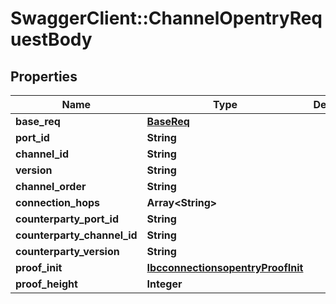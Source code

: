# SwaggerClient::ChannelOpentryRequestBody

## Properties
Name | Type | Description | Notes
------------ | ------------- | ------------- | -------------
**base_req** | [**BaseReq**](BaseReq.md) |  | [optional] 
**port_id** | **String** |  | [optional] 
**channel_id** | **String** |  | [optional] 
**version** | **String** |  | [optional] 
**channel_order** | **String** |  | [optional] 
**connection_hops** | **Array&lt;String&gt;** |  | [optional] 
**counterparty_port_id** | **String** |  | [optional] 
**counterparty_channel_id** | **String** |  | [optional] 
**counterparty_version** | **String** |  | [optional] 
**proof_init** | [**IbcconnectionsopentryProofInit**](IbcconnectionsopentryProofInit.md) |  | [optional] 
**proof_height** | **Integer** |  | [optional] 


